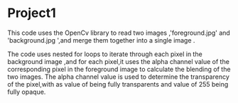 Project1
===================================================
This code uses the OpenCv library to read two images ,'foreground.jpg' and 'background.jpg ',and merge them together into a single image .


The code uses nested for loops to iterate through each pixel in the background image ,and for each pixel,it uses the alpha channel value of the corresponding pixel in the foreground image to calculate the blending of the two images. The alpha channel value is used to determine the transparency of the pixel,with as value of being fully transparents and value of 255 being fully opaque.
